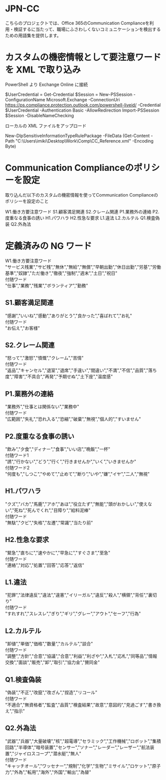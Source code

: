 # JPN-CC
こちらのプロジェクトでは、Office 365のCommunication Complianceを利用・検証するに当たって、職場にふさわしくないコミュニケーションを検出するための用語集を提供します。

# カスタムの機密情報として要注意ワードを XML で取り込み
PowerShell より Exchange Online に接続

$UserCredential = Get-Credential
$Session = New-PSSession -ConfigurationName Microsoft.Exchange -ConnectionUri https://ps.compliance.protection.outlook.com/powershell-liveid/ -Credential $UserCredential -Authentication Basic -AllowRedirection
Import-PSSession $Session -DisableNameChecking

ローカルの XML ファイルをアップロード

New-DlpSensitiveInformationTypeRulePackage -FileData (Get-Content -Path "C:\Users\imiki\Desktop\Work\Comp\CC_Reference.xml" -Encoding Byte)

# Communication Complianceのポリシーを設定
取り込んだ以下のカスタムの機密情報を使ってCommunication Complianceのポリシーを設定のこと

W1.働き方要注意ワード
S1.顧客満足関連
S2.クレーム関連
P1.業務外の連絡
P2.度重なる食事の誘い
H1.パワハラ
H2.性急な要求
L1.違法
L2.カルテル
Q1.検査偽装
Q2.外為法

# 定義済みの NG ワード
W1.働き方要注意ワード  
"サービス残業","サビ残","無休","無給","無償","早朝出勤","休日出勤","労基","労働基準","奴隷","ただ働き","徹夜","強制","週末","土日","祝日"  
付随ワード  
"仕事","業務","残業","ボランティア","勤務"  

## S1.顧客満足関連
"感謝","いいね","感動","ありがとう","良かった","喜ばれて","お礼"  
付随ワード  
"お伝え","お客様"  

## S2.クレーム関連
"怒って","激怒","憤慨","クレーム","苦情"  
付随ワード  
"返品","キャンセル","退室","退席","手違い","間違い","不満","不信","品質","落ち度","障害","不具合","再発","予期せぬ","土下座","温度感"

## P1.業務外の連絡
"業務外","仕事とは関係ない","業務中"  
付随ワード  
"広範囲","失礼","恐れ入る","恐縮","破棄","無視","個人的","すいません"  

## P2.度重なる食事の誘い
"飲み","夕食","ディナー","食事","いい店","晩飯","一杯"  
付随ワード1  
"誘","行かない","どう","行く","行きませんか","いく","いきませんか"  
付随ワード2  
"何度も","しつこ","やめて","止めて","断り”,"いや","嫌","イヤ","二人","無視"  

## H1.パワハラ
"クズ","バカ","馬鹿","アホ”,"あほ","役立たず","無能","頭がおかしい","使えない","死ね","死んでくれ","目障り","給料泥棒"  
付随ワード  
"無駄","クビ","失格","左遷","常識","当たり前"  

## H2.性急な要求
"緊急","直ちに","速やかに","早急に","すぐさま","至急"  
付随ワード  
"連絡","対応","処置","回答","応答","返信"  

## L1.違法
"犯罪","法律違反","違法","違憲","イリーガル","違反","殺人","横領","背任","裏切り"  
付随ワード  
"すれすれ","スレスレ","ぎり","ギリ","グレー","アウト","セーフ","行為"  

## L2.カルテル
"卸値","単価","価格","数量","カルテル","談合"  
付随ワード  
"調整","方針","合意","協議","合意","利益","利ざや","入札","応札","同等品","情報交換","面談","販売","卸","取引","協力金","賛同金"  

## Q1.検査偽装
"偽装","不正","改竄","改ざん","捏造","リコール"  
付随ワード  
"不適合","無資格者","監査","品質","検査結果","故意","意図的","見過ごす","書き換え","指示"  

## Q2.外為法  
"武器","兵器","大量破壊","核","超電導","セラミック","工作機械","ロボット","集積回路","半導体","暗号装置","センサー","ソナー","レーダー","レーザー","航法装置","ジャイロスコープ","潜水艇","無人"  
付随ワード  
"キャッチオール","ワッセナー","規制","化学","生物","ミサイル","ロケット","原子力","外為","転用","海外","外国","輸出","為替"  
